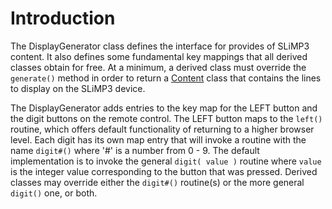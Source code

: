 # Introduction #

The DisplayGenerator class defines the interface for provides of SLiMP3 content. It also defines some fundamental key mappings that all derived classes obtain for free. At a minimum, a derived class must override the `generate()` method in order to return a [Content](Content.md) class that contains the lines to display on the SLiMP3 device.

The DisplayGenerator adds entries to the key map for the LEFT button and the digit buttons on the remote control. The LEFT button maps to the `left()` routine, which offers default functionality of returning to a higher browser level. Each digit has its own map entry that will invoke a routine with the name `digit#()` where '#' is a number from 0 - 9. The default implementation is to invoke the general `digit( value )` routine where `value` is the integer value corresponding to the button that was pressed. Derived classes may override either the `digit#()` routine(s) or the more general `digit()` one, or both.